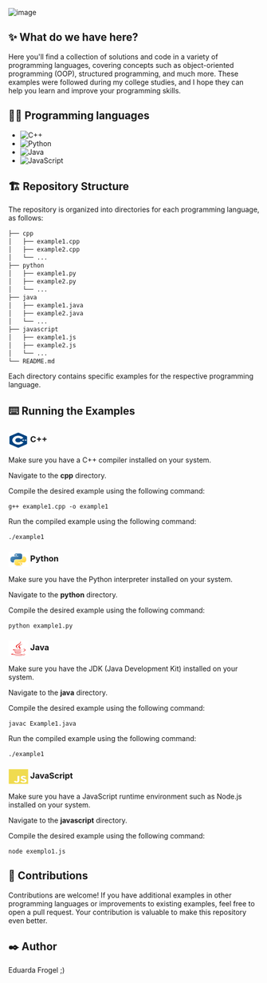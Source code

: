 ![image](https://github.com/dfrogel/Faculdade-Snipped/assets/129911019/2c715f5b-0c08-484a-9770-9d0a7d43e9b0)
 
## ✨ What do we have here?

Here you'll find a collection of solutions and code in a variety of programming languages, covering concepts such as object-oriented programming (OOP), structured programming, and much more. These examples were followed during my college studies, and I hope they can help you learn and improve your programming skills.

## 👩‍💻 Programming languages

- ![C++](https://img.shields.io/badge/C++-blueviolet.svg)
- ![Python](https://img.shields.io/badge/Python-blueviolet.svg)
- ![Java](https://img.shields.io/badge/Java-blueviolet.svg)
- ![JavaScript](https://img.shields.io/badge/JavaScript-blueviolet.svg)

## 🏗️ Repository Structure

The repository is organized into directories for each programming language, as follows:

```
├── cpp
│   ├── example1.cpp
│   ├── example2.cpp
│   └── ...
├── python
│   ├── example1.py
│   ├── example2.py
│   └── ...
├── java
│   ├── example1.java
│   ├── example2.java
│   └── ...
├── javascript
│   ├── example1.js
│   ├── example2.js
│   └── ...
└── README.md
```
Each directory contains specific examples for the respective programming language.

##  ⌨️ Running the Examples

###   <img align="center" alt="Duda-cplusplus" height="30" width="40" src="https://raw.githubusercontent.com/devicons/devicon/master/icons/cplusplus/cplusplus-plain.svg"> C++

Make sure you have a C++ compiler installed on your system.

Navigate to the **cpp** directory.

Compile the desired example using the following command:

```
g++ example1.cpp -o example1

```


Run the compiled example using the following command:

```
./example1

```

###   <img align="center" alt="Duda-Python" height="30" width="40" src="https://raw.githubusercontent.com/devicons/devicon/master/icons/python/python-original.svg"> Python

Make sure you have the Python interpreter installed on your system.

Navigate to the **python** directory.

Compile the desired example using the following command:

```
python example1.py

```

###   <img align="center" alt="Duda-Java" height="30" width="40" src="https://raw.githubusercontent.com/devicons/devicon/master/icons/java/java-plain.svg"> Java

Make sure you have the JDK (Java Development Kit) installed on your system.

Navigate to the **java** directory.

Compile the desired example using the following command:

```
javac Example1.java

```


Run the compiled example using the following command:

```
./example1

```

###   <img align="center" alt="Duda-Js" height="30" width="40" src="https://raw.githubusercontent.com/devicons/devicon/master/icons/javascript/javascript-plain.svg"> JavaScript

Make sure you have a JavaScript runtime environment such as Node.js installed on your system.

Navigate to the **javascript** directory.

Compile the desired example using the following command:

```
node exemplo1.js

```

## 🤝 Contributions

Contributions are welcome! If you have additional examples in other programming languages or improvements to existing examples, feel free to open a pull request. Your contribution is valuable to make this repository even better.

## ✒️ Author
Eduarda Frogel ;)


